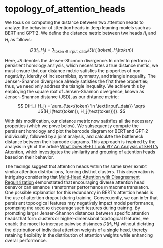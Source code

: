 # topology_of_attention_heads

We focus on computing the distance between two attention heads to analyze the behavior of attention heads in deep learning models such as BERT and GPT-2. We define the distance metric between two heads $H_i$ and $H_j$ as follows:

$$
D(H_i, H_j) = \sum_{\text{token} \in \text{input\_data}} JS(H_i(token), H_j(token))
$$

Here, $JS$ denotes the Jensen-Shannon divergence. In order to perform a persistent homology analysis, which necessitates a true distance metric, we must ensure that our distance metric satisfies the properties of non-negativity, identity of indiscernibles, symmetry, and triangle inequality. The Jensen-Shannon divergence already satisfies the first three properties; thus, we need only address the triangle inequality. We achieve this by employing the square root of Jensen-Shannon divergence, known as Jensen-Shannon distance (JSD), as our distance metric:

$$
D(H_i, H_j) = \sum_{\text{token} \in \text{input\_data}} \sqrt{ JS(H_i(\text{token}), H_j(\text{token}))}.
$$

With this modification, our distance metric now satisfies all the necessary properties (which we prove below). We subsequently compute the persistent homology and plot the barcode diagram for BERT and GPT-2 individually, followed by a joint analysis, and calculate the bottleneck distance between their barcode diagrams. This approach is inspired by the analysis in §6 of the article [What Does BERT Look At? An Analysis of BERT’s Attention](https://arxiv.org/abs/1906.04341), which investigates the similarity and grouping of attention heads based on their behavior.

The findings suggest that attention heads within the same layer exhibit similar attention distributions, forming distinct clusters. This observation is intriguing considering that [Multi-Head Attention with Disagreement Regularization](https://arxiv.org/abs/1810.10183) demonstrated that encouraging diverse attention head behavior can enhance Transformer performance in machine translation. One possible explanation for this redundancy in BERT's attention heads is the use of attention dropout during training. Consequently, we can infer that persistent topological features may negatively impact model performance, prompting the need to discourage such features during training. By promoting larger Jensen-Shannon distances between specific attention heads that form clusters or higher-dimensional topological features, we enable the model to increase pairwise distances $D(H_i, H_j)$ without dictating the distribution of individual attention weights of a single head, thereby retaining flexibility in the distribution of attention weights while enhancing overall performance.
